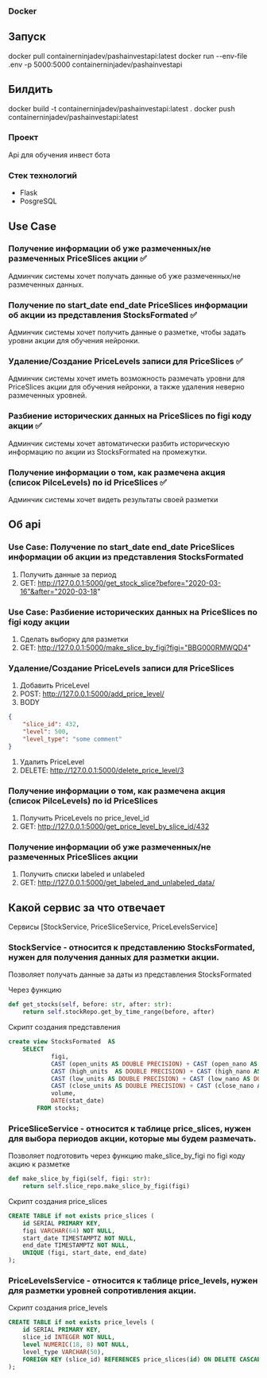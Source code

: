 


### Docker

## Запуск
docker pull containerninjadev/pashainvestapi:latest
docker run --env-file .env -p 5000:5000 containerninjadev/pashainvestapi

## Билдить
docker build -t containerninjadev/pashainvestapi:latest .
docker push containerninjadev/pashainvestapi:latest

### Проект
Api для обучения инвест бота 


### Стек технологий
- Flask
- PosgreSQL

## Use Case 

### Получение информации об уже размеченных/не размеченных PriceSlices акции ✅
Админчик системы хочет получать данные об уже размеченных/не размеченных данных.

### Получение по start_date end_date PriceSlices информации об акции из представления StocksFormated ✅
Админчик системы хочет получить данные о разметке, чтобы задать уровни акции для обучения нейронки.

### Удаление/Создание PriceLevels записи для PriceSlices ✅
Админчик системы хочет иметь возможность размечать уровни для PriceSlices акции для обучения нейронки, а также удаления неверно 
размеченных уровней.

### Разбиение исторических данных на PriceSlices по figi коду акции ✅
Админчик системы хочет автоматически разбить историческую информацию по акции из StocksFormated 
на промежутки. 

### Получение информации о том, как размечена акция (список PilceLevels) по id PriceSlices ✅
Админчик системы хочет видеть результаты своей разметки

## Об api

### Use Case: Получение по start_date end_date PriceSlices информации об акции из представления StocksFormated
1. Получить данные за период
2. GET: http://127.0.0.1:5000/get_stock_slice?before="2020-03-16"&after="2020-03-18"

### Use Case: Разбиение исторических данных на PriceSlices по figi коду акции
1. Сделать выборку для разметки 
2. GET:  http://127.0.0.1:5000/make_slice_by_figi?figi="BBG000RMWQD4"

### Удаление/Создание PriceLevels записи для PriceSlices
1. Добавить PriceLevel
2. POST: http://127.0.0.1:5000/add_price_level/
3. BODY
```json 
{
    "slice_id": 432,
    "level": 500,
    "level_type": "some comment"
}
```
1. Удалить PriceLevel
2. DELETE: http://127.0.0.1:5000/delete_price_level/3

### Получение информации о том, как размечена акция (список PilceLevels) по id PriceSlices
1. Получить PriceLevels по price_level_id
2. GET: http://127.0.0.1:5000/get_price_level_by_slice_id/432

### Получение информации об уже размеченных/не размеченных PriceSlices акции
1. Получить списки labeled и unlabeled
2. GET: http://127.0.0.1:5000/get_labeled_and_unlabeled_data/

## Какой сервис за что отвечает
Сервисы [StockService, PriceSliceService, PriceLevelsService]

### **StockService** - относится к представлению StocksFormated, нужен для получения данных для разметки акции.

Позволяет получать данные за даты из представления StocksFormated

Через функцию
```python
def get_stocks(self, before: str, after: str):
    return self.stockRepo.get_by_time_range(before, after)
```

Скрипт создания представления
```sql
create view StocksFormated  AS
    SELECT 	
    		figi, 
    		CAST (open_units AS DOUBLE PRECISION) + CAST (open_nano AS DOUBLE PRECISION) / 1000000000 as open,
    		CAST (high_units  AS DOUBLE PRECISION) + CAST (high_nano AS DOUBLE PRECISION) / 1000000000 as high,
    		CAST (low_units AS DOUBLE PRECISION) + CAST (low_nano AS DOUBLE PRECISION) / 1000000000  as low,
    		CAST (close_units AS DOUBLE PRECISION) + CAST (close_nano AS DOUBLE PRECISION) / 1000000000 as close,
    		volume, 
    		DATE(stat_date)
        FROM stocks;
```

### **PriceSliceService** - относится к таблице price_slices, нужен для выбора периодов акции, которые мы будем размечать.

Позволяет подготовить через функцию make_slice_by_figi по figi коду акцию к разметке
```python
def make_slice_by_figi(self, figi: str):
    return self.slice_repo.make_slice_by_figi(figi)
```

Скрипт создания price_slices
```sql
CREATE TABLE if not exists price_slices (
    id SERIAL PRIMARY KEY,
    figi VARCHAR(64) NOT NULL,  
    start_date TIMESTAMPTZ NOT NULL,   
    end_date TIMESTAMPTZ NOT NULL,     
    UNIQUE (figi, start_date, end_date)
);
```

### **PriceLevelsService** - относится к таблице price_levels, нужен для разметки уровней сопротивления акции.



Скрипт создания price_levels
```sql
CREATE TABLE if not exists price_levels (
    id SERIAL PRIMARY KEY,
    slice_id INTEGER NOT NULL,  
    level NUMERIC(18, 8) NOT NULL,
    level_type VARCHAR(50), 
    FOREIGN KEY (slice_id) REFERENCES price_slices(id) ON DELETE CASCADE
);
```


